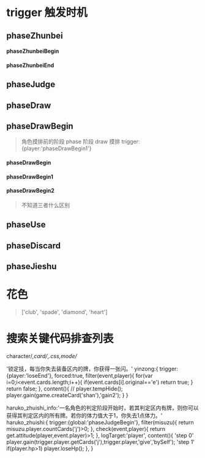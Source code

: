 # trigger 触发时机
## phaseZhunbei

#### phaseZhunbeiBegin

#### phaseZhunbeiEnd

## phaseJudge

## phaseDraw


## phaseDrawBegin
> 角色摸排前的阶段
phase 阶段
draw 摸排
trigger:{player:'phaseDrawBegin1'}
#### phaseDrawBegin
#### phaseDrawBegin1 
#### phaseDrawBegin2
> 不知道三者什么区别

## phaseUse

## phaseDiscard


## phaseJieshu


# 花色
> ['club', 'spade', 'diamond', 'heart']


# 搜索关键代码排查列表
character/*,card/*,*.css,mode/*

'锁定技，每当你失去装备区内的牌，你获得一张闪。'
yinzong:{
				trigger:{player:'loseEnd'},
				forced:true,
				filter(event,player){
					for(var i=0;i<event.cards.length;i++){
						if(event.cards[i].original=='e') return true;
					}
					return false;
				},
				content(){
					// player.tempHide();
					player.gain(game.createCard('shan'),'gain2');
				}
			}

haruko_zhuishi_info:'一名角色的判定阶段开始时，若其判定区内有牌，则你可以获得其判定区内的所有牌。若你的体力值大于1，你失去1点体力。'
            haruko_zhuishi:{
				trigger:{global:'phaseJudgeBegin'},
				filter(misuzu){
					return misuzu.player.countCards('j')>0;
				},
				check(event,player){
					return get.attitude(player,event.player)>1;
				},
				logTarget:'player',
				content(){
					'step 0'
					player.gain(trigger.player.getCards('j'),trigger.player,'give','bySelf');
					'step 1'
					if(player.hp>1) player.loseHp();
				},
			}
